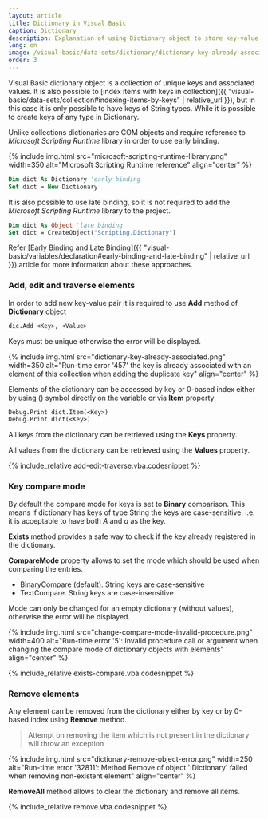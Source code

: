 ```yaml
---
layout: article
title: Dictionary in Visual Basic
caption: Dictionary
description: Explanation of using Dictionary object to store key-value pairs in Visual Basic
lang: en
image: /visual-basic/data-sets/dictionary/dictionary-key-already-associated.png
order: 3
---
```

Visual Basic dictionary object is a collection of unique keys and associated values. It is also possible to
[index items with keys in collection]({{ "visual-basic/data-sets/collection#indexing-items-by-keys" | relative_url }}), but in this case it is only possible to have keys of String types. While it is possible to create keys of any type in Dictionary.

Unlike collections dictionaries are COM objects and require reference to *Microsoft Scripting Runtime* library in order to use early binding.

{% include img.html src="microsoft-scripting-runtime-library.png" width=350 alt="Microsoft Scripting Runtime reference" align="center" %}

~~~ vb
Dim dict As Dictionary 'early binding
Set dict = New Dictionary
~~~

It is also possible to use late binding, so it is not required to add the *Microsoft Scripting Runtime* library to the project.

~~~ vb
Dim dict As Object 'late binding
Set dict = CreateObject("Scripting.Dictionary")
~~~

Refer [Early Binding and Late Binding]({{ "visual-basic/variables/declaration#early-binding-and-late-binding" | relative_url }}) article for more information about these approaches.

### Add, edit and traverse elements

In order to add new key-value pair it is required to use **Add** method of **Dictionary** object

~~~ vb
dic.Add <Key>, <Value>
~~~

Keys must be unique otherwise the error will be displayed.

{% include img.html src="dictionary-key-already-associated.png" width=350 alt="Run-time error '457' the key is already associated with an element of this collection when adding the duplicate key" align="center" %}

Elements of the dictionary can be accessed by key or 0-based index either by using () symbol directly on the variable or via **Item** property

~~~ vb
Debug.Print dict.Item(<Key>)
Debug.Print dict(<Key>)
~~~

All keys from the dictionary can be retrieved using the **Keys** property.

All values from the dictionary can be retrieved using the **Values** property.

{% include_relative add-edit-traverse.vba.codesnippet %}

### Key compare mode

By default the compare mode for keys is set to **Binary** comparison. This means if dictionary has keys of type String the keys are case-sensitive, i.e. it is acceptable to have both *A* and *a* as the key.

**Exists** method provides a safe way to check if the key already registered in the dictionary.

**CompareMode** property allows to set the mode which should be used when comparing the entries.

* BinaryCompare (default). String keys are case-sensitive
* TextCompare. String keys are case-insensitive

Mode can only be changed for an empty dictionary (without values), otherwise the error will be displayed.

{% include img.html src="change-compare-mode-invalid-procedure.png" width=400 alt="Run-time error '5': Invalid procedure call or argument when changing the compare mode of dictionary objects with elements" align="center" %}

{% include_relative exists-compare.vba.codesnippet %}

### Remove elements

Any element can be removed from the dictionary either by key or by 0-based index using **Remove** method.

>Attempt on removing the item which is not present in the dictionary will throw an exception

{% include img.html src="dictionary-remove-object-error.png" width=250 alt="Run-time error '32811': Method Remove of object 'IDictionary' failed when removing non-existent element" align="center" %}

**RemoveAll** method allows to clear the dictionary and remove all items.

{% include_relative remove.vba.codesnippet %}
